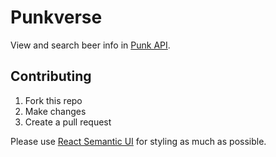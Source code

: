 # Punkverse

View and search beer info in [Punk API](https://punkapi.com/documentation/v2).

## Contributing

1. Fork this repo
2. Make changes
3. Create a pull request

Please use [React Semantic UI](https://react.semantic-ui.com) for styling as much as possible.
